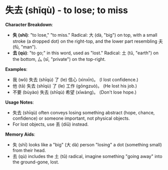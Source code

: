 # **失去 (shīqù) - to lose; to miss**

**Character Breakdown**:  
- **失 (shī)**: "to lose," "to miss." Radical: 大 (dà, "big") on top, with a small stroke (a dropped dot) on the right-top, and the lower part resembling 夫 (fū, "man").  
- **去 (qù)**: "to go;" in this word, used as "lost." Radical: 土 (tǔ, "earth") on the bottom, 厶 (sī, "private") on the top-right.

**Examples**:  
- 我 (wǒ) 失去 (shīqù) 了 (le) 信心 (xìnxīn)。 (I lost confidence.)  
- 他 (tā) 失去 (shīqù) 了 (le) 工作 (gōngzuò)。 (He lost his job.)  
- 不要 (bùyào) 失去 (shīqù) 希望 (xīwàng)。 (Don't lose hope.)

**Usage Notes**:  
- 失去 (shīqù) often conveys losing something abstract (hope, chance, confidence) or someone important, not physical objects.  
- For lost objects, use 丢 (diū) instead.

**Memory Aids**:  
- 失 (shī) looks like a "big" (大 dà) person "losing" a dot (something small) from their head.  
- 去 (qù) includes the 土 (tǔ) radical, imagine something "going away" into the ground-gone, lost.